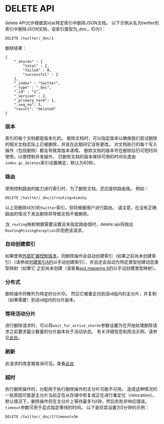 # DELETE API

delete API允许根据其id从特定索引中删除JSON文档。 以下示例从名为twitter的索引中删除JSON文档，该索引类型为\_doc，ID为1：

```
DELETE /twitter/_doc/1
```

删除结果：

```
{
    "_shards" : {
        "total" : 2,
        "failed" : 0,
        "successful" : 2
    },
    "_index" : "twitter",
    "_type" : "_doc",
    "_id" : "1",
    "_version" : 2,
    "_primary_term": 1,
    "_seq_no": 5,
    "result": "deleted"
}
```

### 版本

索引的每个文档都是版本化的。 删除文档时，可以指定版本以确保我们尝试删除的相关文档实际上已被删除，并且在此期间它没有更改。 对文档执行的每个写入操作（包括删除）都会导致其版本递增。 删除文档的版本号在删除后仍可短时间使用，以便控制并发操作。 已删除文档的版本保持可用的时间长度由`index.gc_deletes`索引设置确定，默认为60秒。

### 路由

使用控制路由的能力进行索引时，为了删除文档，还应提供路由值。 例如：

```
DELETE /twitter/_doc/1?routing=kimchy
```

以上将删除id为1的`twitter`索引，但将根据用户进行路由。 请注意，在没有正确路由的情况下发出删除将导致文档不被删除。

当`_routing`映射根据需要设置且未指定路由值时，delete api将抛出`RoutingMissingException`并拒绝该请求。

### 自动创建索引

如果使用[外部扩展控制版本](https://www.elastic.co/guide/en/elasticsearch/reference/current/docs-index_.html)，则删除操作会自动创建索引（如果之前尚未创建索引）（请参阅创[建索引API](https://www.elastic.co/guide/en/elasticsearch/reference/current/indices-create-index.html)以手动创建索引），并且还会自动为特定类型创建动态类型映射（如果它 之前尚未创建（请查看[put mapping API](https://www.elastic.co/guide/en/elasticsearch/reference/current/indices-put-mapping.html)以手动创建类型映射）。

### 分布式

删除操作将散列为特定的分片ID。 然后它被重定向到该id组内的主分片，并复制（如果需要）到该id组内的分片副本。

### 等待活动分片

进行删除请求时，可以将`wait_for_active_shards`参数设置为在开始处理删除请求之前要求最少数量的分片副本处于活动状态。 有关详细信息和用法示例，请参见[此处](https://www.elastic.co/guide/en/elasticsearch/reference/current/docs-index_.html#index-wait-for-active-shards)。

### 刷新

此请求的改变被查询可见。查看[此处](https://www.elastic.co/guide/en/elasticsearch/reference/current/docs-refresh.html)

### 超时

执行删除操作时，分配用于执行删除操作的主分片可能不可用。 造成这种情况的一些原因可能是主分片当前正在从存储中恢复或正在进行重定位（relocation）。 默认情况下，删除操作将在主分片上等待最多1分钟，然后失败并响应错误。 `timeout`参数可用于显式指定等待的时间。 以下是将其设置为5分钟的示例：

```
DELETE /twitter/_doc/1?timeout=5m
```













